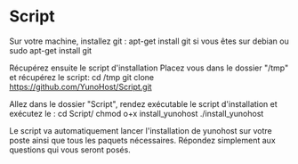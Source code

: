 Script
======

Sur votre machine, installez git : apt-get install git si vous êtes sur debian ou sudo apt-get install git


Récupérez ensuite le script d'installation Placez vous dans le dossier "/tmp" et récupérez le script:
cd /tmp
git clone https://github.com/YunoHost/Script.git

Allez dans le dossier "Script", rendez exécutable le script d'installation et exécutez le :
cd Script/
chmod o+x install_yunohost
./install_yunohost

Le script va automatiquement lancer l'installation de yunohost sur votre poste ainsi que tous les paquets nécessaires. Répondez simplement aux questions qui vous seront posés.
